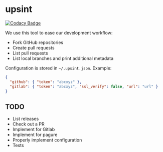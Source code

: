 # upsint

[![Codacy Badge](https://api.codacy.com/project/badge/Grade/7c4e622a12074303b4b8752f87ef0c80)](https://www.codacy.com/app/user-cont/tool?utm_source=github.com&utm_medium=referral&utm_content=user-cont/tool&utm_campaign=Badge_Grade)

We use this tool to ease our development workflow:

- Fork GitHub repositories
- Create pull requests
- List pull requests
- List local branches and print additional metadata

Configuration is stored in `~/.upsint.json`. Example:

```json
{
  "github": { "token": "abcxyz" },
  "gitlab": { "token": "abcxyz", "ssl_verify": false, "url": "url" }
}
```

## TODO

- List releases
- Check out a PR
- Implement for Gitlab
- Implement for pagure
- Properly implement configuration
- Tests

